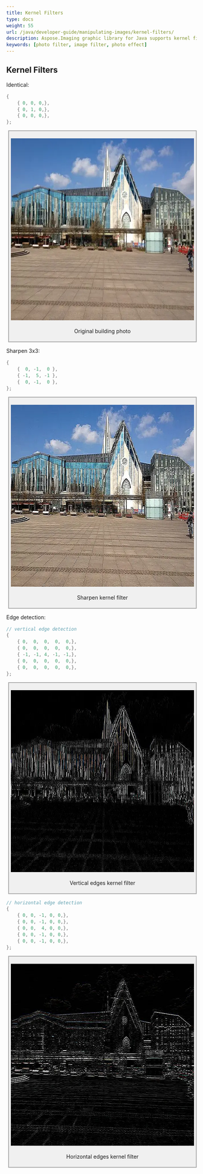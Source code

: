 ```yaml
---
title: Kernel Filters
type: docs
weight: 55
url: /java/developer-guide/manipulating-images/kernel-filters/
description: Aspose.Imaging graphic library for Java supports kernel filters.
keywords: [photo filter, image filter, photo effect]
---
```


## Kernel Filters



Identical:
```java
{
    { 0, 0, 0,},
    { 0, 1, 0,},
    { 0, 0, 0,},
};
```

<style>
   .frame {
    border: 2px solid darkgray;
    padding: 5px;
    margin: 10px 0 5px 5px;
    background: #f0f0f0;
    align-items: center;
   }
   .marginauto {
    margin: 10px auto 20px;
    display: block;
   }
   .frame figcaption {
    margin: 0 auto;
    display: flex;
    flex-direction: row;
    justify-content: center;
   }
</style>


<figure class="frame"><p>
    <img class="marginauto" src="./template-building.webp" alt="Original building photo before kernel filter" width="640" height="480"/>
<figcaption>Original building photo</figcaption>
</p></figure>

Sharpen 3x3:
```java
{
    {  0, -1,  0 },
    { -1,  5, -1 },
    {  0, -1,  0 },
};
```

<figure class="frame"><p>
    <img class="marginauto" src="./sharpen3x3-kernel-filter.webp" alt="Sharpen 3x3 kernel filter" width="640" height="480"/>
<figcaption>Sharpen kernel filter</figcaption>
</p></figure>


Edge detection:
```java
// vertical edge detection
{
    { 0,  0,  0,  0,  0,},
    { 0,  0,  0,  0,  0,},
    { -1, -1, 4, -1, -1,},
    { 0,  0,  0,  0,  0,},
    { 0,  0,  0,  0,  0,},
};
```


<figure class="frame"><p>
    <img class="marginauto" src="./vertical-edge-kernel-filter.webp" alt="Vertical edges 5x5 kernel filter detection" width="640" height="480"/>
<figcaption>Vertical edges kernel filter</figcaption>
</p></figure>

```java
// horizontal edge detection
{
    { 0, 0, -1, 0, 0,},
    { 0, 0, -1, 0, 0,},
    { 0, 0,  4, 0, 0,},
    { 0, 0, -1, 0, 0,},
    { 0, 0, -1, 0, 0,},
};
```

<figure class="frame"><p>
    <img class="marginauto" src="./horizontal-edge-kernel-filter.webp" alt="Horizontal edges 5x5 kernel filter detection" width="640" height="480"/>
<figcaption>Horizontal edges kernel filter</figcaption>
</p></figure>
